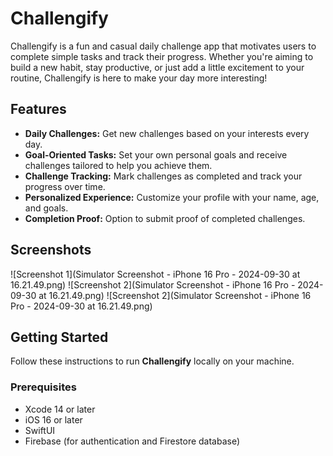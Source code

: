 # Challengify

Challengify is a fun and casual daily challenge app that motivates users to complete simple tasks and track their progress. Whether you're aiming to build a new habit, stay productive, or just add a little excitement to your routine, Challengify is here to make your day more interesting!

## Features

- **Daily Challenges:** Get new challenges based on your interests every day.
- **Goal-Oriented Tasks:** Set your own personal goals and receive challenges tailored to help you achieve them.
- **Challenge Tracking:** Mark challenges as completed and track your progress over time.
- **Personalized Experience:** Customize your profile with your name, age, and goals.
- **Completion Proof:** Option to submit proof of completed challenges.
  
## Screenshots

![Screenshot 1](Simulator Screenshot - iPhone 16 Pro - 2024-09-30 at 16.21.49.png)
![Screenshot 2](Simulator Screenshot - iPhone 16 Pro - 2024-09-30 at 16.21.49.png)
![Screenshot 2](Simulator Screenshot - iPhone 16 Pro - 2024-09-30 at 16.21.49.png)

## Getting Started

Follow these instructions to run **Challengify** locally on your machine.

### Prerequisites

- Xcode 14 or later
- iOS 16 or later
- SwiftUI
- Firebase (for authentication and Firestore database)


